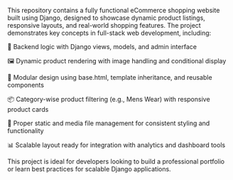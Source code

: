This repository contains a fully functional eCommerce shopping website built using Django, designed to showcase dynamic product listings, responsive layouts, and real-world shopping features. The project demonstrates key concepts in full-stack web development, including:

🔧 Backend logic with Django views, models, and admin interface

🖼️ Dynamic product rendering with image handling and conditional display

🧩 Modular design using base.html, template inheritance, and reusable components

📦 Category-wise product filtering (e.g., Mens Wear) with responsive product cards

📁 Proper static and media file management for consistent styling and functionality

📊 Scalable layout ready for integration with analytics and dashboard tools

This project is ideal for developers looking to build a professional portfolio or learn best practices for scalable Django applications.
